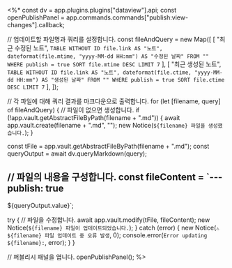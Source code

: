 <%*
const dv = app.plugins.plugins["dataview"].api;
const openPublishPanel = app.commands.commands["publish:view-changes"].callback;

// 업데이트할 파일명과 쿼리를 설정합니다.
const fileAndQuery = new Map([
  [
    "최근 수정된 노트",
    `TABLE WITHOUT ID
    file.link AS "노트", dateformat(file.mtime, "yyyy-MM-dd HH:mm") AS "수정된 날짜"
    FROM ""
    WHERE publish = true
    SORT file.mtime DESC
    LIMIT 7`
  ],
  [
    "최근 생성된 노트",
    `TABLE WITHOUT ID
    file.link AS "노트", dateformat(file.ctime, "yyyy-MM-dd HH:mm") AS "생성된 날짜"
    FROM ""
    WHERE publish = true
    SORT file.ctime DESC
    LIMIT 7`
  ],
]);

// 각 파일에 대해 쿼리 결과를 마크다운으로 출력합니다.
for (let [filename, query] of fileAndQuery) {
  // 파일이 없으면 생성합니다.
  if (!app.vault.getAbstractFileByPath(filename + ".md")) {
    await app.vault.create(filename + ".md", "");
    new Notice(`${filename} 파일을 생성했습니다.`);
  }

  const tFile = app.vault.getAbstractFileByPath(filename + ".md");
  const queryOutput = await dv.queryMarkdown(query);

  // 파일의 내용을 구성합니다.
  const fileContent = `---
publish: true
---
<!-- 이 파일은 Templater 템플릿에 의해 자동으로 업데이트됩니다 -->

${queryOutput.value}`;

  try {
    // 파일을 수정합니다.
    await app.vault.modify(tFile, fileContent);
    new Notice(`${filename} 파일이 업데이트되었습니다.`);
  } catch (error) {
    new Notice(`⚠️ ${filename} 파일 업데이트 중 오류 발생`, 0);
    console.error(`Error updating ${filename}:`, error);
  }
}

// 퍼블리시 패널을 엽니다.
openPublishPanel();
%>
